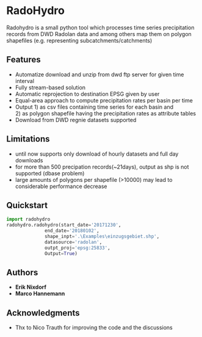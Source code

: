 # RadoHydro

Radohydro is a small python tool which processes time series precipitation records from DWD Radolan data and among others map them on polygon shapefiles (e.g. representing subcatchments/catchments)

## Features
* Automatize download and unzip from dwd ftp server for given time interval
* Fully stream-based solution
* Automatic reprojection to destination EPSG given by user
* Equal-area approach to compute precipitation rates per basin per time
* Output 1) as csv files containing time series for each basin and <br/>2) as polygon shapefile having the precipitation rates as attribute tables
* Download from DWD regnie datasets supported 


## Limitations

* until now supports only download of hourly datasets and full day downloads
* for more than 500 precipation records(~21days), output as shp is not supported (dbase problem)
* large amounts of polygons per shapefile (>10000) may lead to considerable performance decrease


## Quickstart
```python
import radohydro
radohydro.radohydro(start_date='20171230',
              end_date='20180102',
              shape_inpt='.\Examples\einzugsgebiet.shp',
              datasource='radolan',
              outpt_proj='epsg:25833',
              Output=True)
```

## Authors

* **Erik Nixdorf**
* **Marco Hannemann**



## Acknowledgments

* Thx to Nico Trauth for improving the code and the discussions


